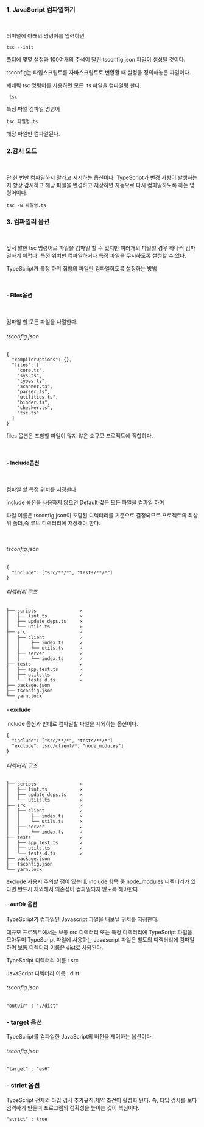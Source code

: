 ### 1. JavaScript 컴파일하기

<br>

터미널에 아래의 명령어를 입력하면 
``` 
tsc --init
```
폴더에 몇몇 설정과 100여개의 주석이 달린 tsconfig.json 파일이 생성될 것이다.

tsconfig는 타입스크립트를 자바스크립트로 변환활 때 설정을 정의해놓은 파일이다.




제네릭 tsc 명령어를 사용하면 모든 .ts 파일을 컴파일링 한다.
``` 
 tsc 
```
특정 파일 컴파일 명령어
```
tsc 파일명.ts
```
해당 파일만 컴파일된다.


### 2.감시 모드

<br>


 단 한 번만 컴파일하지 말라고 지시하는 옵션이다.
 TypeScript가 변경 사항이 발생하는지 항상 감시하고 해당 파일을 변경하고 저장하면 자동으로 다시 컴파일하도록 하는 명령어이다.
``` 
tsc -w 파일명.ts
```


### 3. 컴파일러 옵션

<br>


앞서 말한 tsc 명령어로 파일을 컴파일 할 수 있지만 여러개의 파일일 경우 하나씩 컴파일하기 어렵다.
특정 위치만 컴파일하거나 특정 파일을 무시하도록 설정할 수 있다.

TypeScript가 특정 하위 집합의 파일만 컴파일하도록 설정하는 방법

<br>

#### - Files옵션

<br>

컴파일 할 모든 파일을 나열한다.

###### tsconfig.json
```
{
  "compilerOptions": {},
  "files": [
    "core.ts",
    "sys.ts",
    "types.ts",
    "scanner.ts",
    "parser.ts",
    "utilities.ts",
    "binder.ts",
    "checker.ts",
    "tsc.ts"
  ]
}
```
files 옵션은 포함할 파일이 많지 않은 소규모 프로젝트에 적합하다.

<br>

#### - Include옵션

<br>

컴파일 할 특정 위치를 지정한다.

include 옵션을 사용하지 않으면 Default 값은 모든 파일을 컴파일 하며

파일 이름은 tsconfig.json이 포함된 디렉터리를 기준으로 결정되므로 프로젝트의 최상위 폴더,즉 루트 디렉터리에 저장해야 한다.



<br>

###### tsconfig.json
```
{
  "include": ["src/**/*", "tests/**/*"]
}
```

###### 디렉터리 구조
```
├── scripts                ⨯
│   ├── lint.ts            ⨯
│   ├── update_deps.ts     ⨯
│   └── utils.ts           ⨯
├── src                    ✓
│   ├── client             ✓
│   │    ├── index.ts      ✓
│   │    └── utils.ts      ✓
│   ├── server             ✓
│   │    └── index.ts      ✓
├── tests                  ✓
│   ├── app.test.ts        ✓
│   ├── utils.ts           ✓
│   └── tests.d.ts         ✓
├── package.json
├── tsconfig.json
└── yarn.lock
```


#### - exclude

include 옵션과 반대로 컴파일할 파일을 제외하는 옵션이다.


```
{
  "include": ["src/**/*", "tests/**/*"]
  "exclude": [src/client/*, "node_modules"]
}
```

###### 디렉터리 구조
```
├── scripts                ⨯
│   ├── lint.ts            ⨯
│   ├── update_deps.ts     ⨯
│   └── utils.ts           ⨯
├── src                    ✓
│   ├── client             ✓
│   │    ├── index.ts      ⨯
│   │    └── utils.ts      ⨯
│   ├── server             ✓
│   │    └── index.ts      ✓
├── tests                  ✓
│   ├── app.test.ts        ✓
│   ├── utils.ts           ✓
│   └── tests.d.ts         ✓
├── package.json
├── tsconfig.json
└── yarn.lock
```

exclude 사용시 주의할 점이 있는데, include 항목 중 node_modules 디렉터리가 있다면 반드시 제외해서 의존성이 컴파일되지 않도록 해야한다.

#### - outDir 옵션

TypeScript가 컴파일된 Javascript 파일을 내보낼 위치를 지정한다.

대규모 프로젝트에서는 보통 src 디렉터리 또는 특정 디렉터리에 TypeScript 파일을 모아두며 TypeScript 파일에 사응하는 Javascript 파일은 별도의 디렉터리에 컴파일하며 보통 디렉터리 이름은 dist로 사용된다.

TypeScript 디렉터리 이름 : src 

JavaScript 디렉터리 이름 : dist

###### tsconfig.json
```
"outDir" : "./dist"
```

### - target 옵션

TypeScript를 컴파일한 JavaScript의 버전을 제어하는 옵션이다.

###### tsconfig.json
```
"target" : "es6"
```

### - strict 옵션

TypeScript 전체의 타입 검사 추가규칙,제약 조건이 활성화 된다. 즉, 타입 검사를 보다 엄격하게 만들며
프로그램의 정확성을 높이는 것이 핵심이다.

```
"strict" : true
```